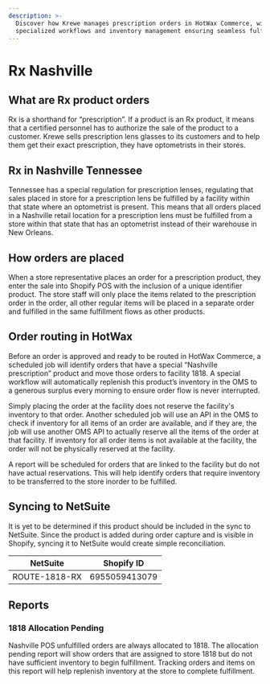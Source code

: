 ```yaml
---
description: >-
  Discover how Krewe manages prescription orders in HotWax Commerce, with
  specialized workflows and inventory management ensuring seamless fulfillment.
---
```


# Rx Nashville

## What are Rx product orders

Rx is a shorthand for “prescription”. If a product is an Rx product, it means that a certified personnel has to authorize the sale of the product to a customer. Krewe sells prescription lens glasses to its customers and to help them get their exact prescription, they have optometrists in their stores.

## Rx in Nashville Tennessee

Tennessee has a special regulation for prescription lenses, regulating that sales placed in store for a prescription lens be fulfilled by a facility within that state where an optometrist is present. This means that all orders placed in a Nashville retail location for a prescription lens must be fulfilled from a store within that state that has an optometrist instead of their warehouse in New Orleans.

## How orders are placed

When a store representative places an order for a prescription product, they enter the sale into Shopify POS with the inclusion of a unique identifier product. The store staff will only place the items related to the prescription order in the order, all other regular items will be placed in a separate order and fulfilled in the same fulfillment flows as other products.

## Order routing in HotWax

Before an order is approved and ready to be routed in HotWax Commerce, a scheduled job will identify orders that have a special “Nashville prescription” product and move those orders to facility 1818. A special workflow will automatically replenish this product’s inventory in the OMS to a generous surplus every morning to ensure order flow is never interrupted.

Simply placing the order at the facility does not reserve the facility's inventory to that order. Another scheduled job will use an API in the OMS to check if inventory for all items of an order are available, and if they are, the job will use another OMS API to actually reserve all the items of the order at that facility. If inventory for all order items is not available at the facility, the order will not be physically reserved at the facility.

A report will be scheduled for orders that are linked to the facility but do not have actual reservations. This will help identify orders that require inventory to be transferred to the store inorder to be fulfilled.

## Syncing to NetSuite

It is yet to be determined if this product should be included in the sync to NetSuite. Since the product is added during order capture and is visible in Shopify, syncing it to NetSuite would create simple reconciliation.

| NetSuite      | Shopify ID    |
| ------------- | ------------- |
| ROUTE-1818-RX | 6955059413079 |

## Reports

### 1818 Allocation Pending

Nashville POS unfulfilled orders are always allocated to 1818. The allocation pending report will show orders that are assigned to store 1818 but do not have sufficient inventory to begin fulfillment. Tracking orders and items on this report will help replenish inventory at the store to complete fulfillment.
